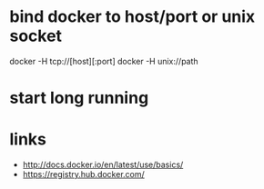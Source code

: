 # bind docker to host/port or unix socket

docker -H tcp://[host][:port]
docker -H unix://path

# start long running 

# links

* http://docs.docker.io/en/latest/use/basics/
* https://registry.hub.docker.com/
